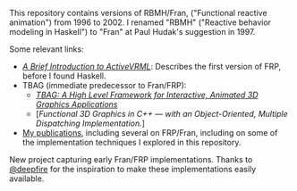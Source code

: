 This repository contains versions of RBMH/Fran, ("Functional reactive animation") from 1996 to 2002. I renamed "RBMH" ("Reactive behavior modeling in Haskell") to "Fran" at Paul Hudak's suggestion in 1997.

Some relevant links:

*   [*A Brief Introduction to ActiveVRML*]: Describes the first version of FRP, before I found Haskell.
*   TBAG (immediate predecessor to Fran/FRP):
    *   [*TBAG: A High Level Framework for Interactive, Animated 3D Graphics Applications*]
    *   [*Functional 3D Graphics in C++ — with an Object-Oriented, Multiple Dispatching Implementation.*]
*   [My publications](http://conal.net/papers/), including several on FRP/Fran, including on some of the implementation techniques I explored in this repository.

New project capturing early Fran/FRP implementations. Thanks to [@deepfire](https://github.com/deepfire) for the inspiration to make these implementations easily available.


[*A Brief Introduction to ActiveVRML*]: http://conal.net/papers/ActiveVRML/ "Tech report (1996)"

[*TBAG: A High Level Framework for Interactive, Animated 3D Graphics Applications*]: http://conal.net/papers/siggraph94.pdf "paper (1994)"

[*Functional 3D Graphics in C++ — with an Object-Oriented, Multiple Dispatching Implementation*]: http://conal.net/papers/eoog94.pdf "paper (1994)"
